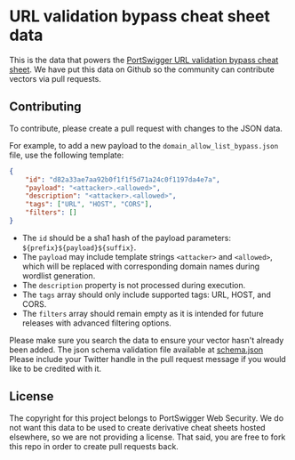 # URL validation bypass cheat sheet data

This is the data that powers the [PortSwigger URL validation bypass cheat sheet](https://portswigger.net/web-security/ssrf/url-validation-bypass-cheat-sheet). We have put this data on Github so the community can contribute vectors via pull requests.

## Contributing

To contribute, please create a pull request with changes to the JSON data.

For example, to add a new payload to the `domain_allow_list_bypass.json` file, use the following template:

```json
{
    "id": "d82a33ae7aa92b0f1f1f5d71a24c0f1197da4e7a",
    "payload": "<attacker>.<allowed>",
    "description": "<attacker>.<allowed>",
    "tags": ["URL", "HOST", "CORS"],
    "filters": []
}
```

- The `id` should be a sha1 hash of the payload parameters: `${prefix}${payload}${suffix}`.
- The `payload` may include template strings `<attacker>` and `<allowed>`, which will be replaced with corresponding domain names during wordlist generation.
- The `description` property is not processed during execution.
- The `tags` array should only include supported tags: URL, HOST, and CORS. 
- The `filters` array should remain empty as it is intended for future releases with advanced filtering options.

Please make sure you search the data to ensure your vector hasn't already been added. The json schema validation file available at [schema.json](schema.json)
Please include your Twitter handle in the pull request message if you would like to be credited with it.

## License

The copyright for this project belongs to PortSwigger Web Security. We do not want this data to be used to create derivative cheat sheets hosted elsewhere, so we are not providing a license. That said, you are free to fork this repo in order to create pull requests back.
